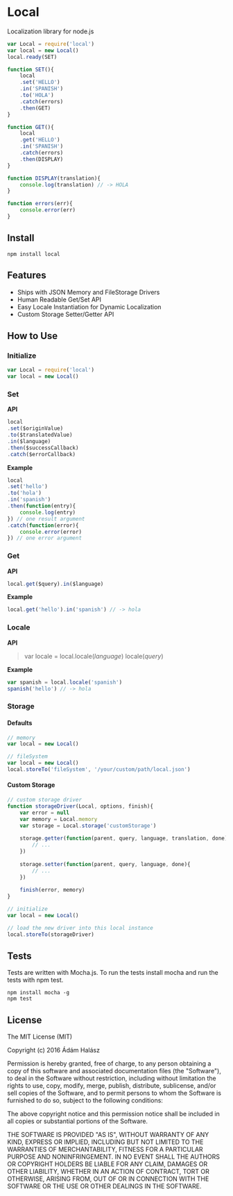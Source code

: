 # Local
Localization library for node.js

```js
var Local = require('local')
var local = new Local()
local.ready(SET)

function SET(){
	local
	.set('HELLO')
	.in('SPANISH')
	.to('HOLA')
	.catch(errors)
	.then(GET)
}

function GET(){
	local
	.get('HELLO')
	.in('SPANISH')
	.catch(errors)
	.then(DISPLAY)
}

function DISPLAY(translation){
	console.log(translation) // -> HOLA
}

function errors(err){
	console.error(err)
}
```

## Install
```
npm install local
```

## Features
- Ships with JSON Memory and FileStorage Drivers
- Human Readable Get/Set API
- Easy Locale Instantiation for Dynamic Localization
- Custom Storage Setter/Getter API

## How to Use

### Initialize
```js
var Local = require('local')
var local = new Local()
```

### Set
**API**

```js
local
.set($originValue)
.to($translatedValue)
.in($language)
.then($successCallback) 
.catch($errorCallback)
```

**Example**
```js
local
.set('hello')
.to('hola')
.in('spanish')
.then(function(entry){
	console.log(entry)
}) // one result argument
.catch(function(error){
	console.error(error)
}) // one error argument
```

### Get

**API**
```js
local.get($query).in($language)
```

**Example**
```js
local.get('hello').in('spanish') // -> hola
```

### Locale

**API**
> var locale = local.locale(*language*)
> locale(*query*)

**Example**
```js
var spanish = local.locale('spanish')
spanish('hello') // -> hola
```

### Storage

#### Defaults
```js
// memory
var local = new Local() 

// fileSystem
var local = new Local()
local.storeTo('fileSystem', '/your/custom/path/local.json')
```

#### Custom Storage
```js
// custom storage driver
function storageDriver(Local, options, finish){
	var error = null
	var memory = Local.memory
	var storage = Local.storage('customStorage')
	
	storage.getter(function(parent, query, language, translation, done){
		// ...
	})
	
	storage.setter(function(parent, query, language, done){
		// ...
	})
		
	finish(error, memory)
}

// initialize
var local = new Local()

// load the new driver into this local instance
local.storeTo(storageDriver)
```



## Tests
Tests are written with Mocha.js. To run the tests install mocha and run the tests with npm test.  
```
npm install mocha -g
npm test
```

## License
The MIT License (MIT)

Copyright (c) 2016 Ádám Halász

Permission is hereby granted, free of charge, to any person obtaining a copy
of this software and associated documentation files (the "Software"), to deal
in the Software without restriction, including without limitation the rights
to use, copy, modify, merge, publish, distribute, sublicense, and/or sell
copies of the Software, and to permit persons to whom the Software is
furnished to do so, subject to the following conditions:

The above copyright notice and this permission notice shall be included in all
copies or substantial portions of the Software.

THE SOFTWARE IS PROVIDED "AS IS", WITHOUT WARRANTY OF ANY KIND, EXPRESS OR
IMPLIED, INCLUDING BUT NOT LIMITED TO THE WARRANTIES OF MERCHANTABILITY,
FITNESS FOR A PARTICULAR PURPOSE AND NONINFRINGEMENT. IN NO EVENT SHALL THE
AUTHORS OR COPYRIGHT HOLDERS BE LIABLE FOR ANY CLAIM, DAMAGES OR OTHER
LIABILITY, WHETHER IN AN ACTION OF CONTRACT, TORT OR OTHERWISE, ARISING FROM,
OUT OF OR IN CONNECTION WITH THE SOFTWARE OR THE USE OR OTHER DEALINGS IN THE
SOFTWARE.
